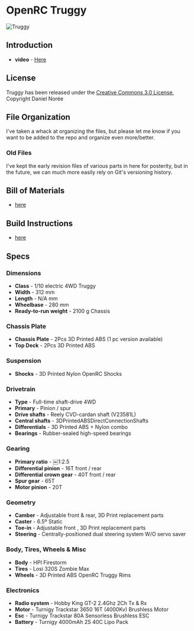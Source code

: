 # OpenRC Truggy

![Truggy](https://raw.github.com/bryancostanich/OpenRC/master/Truggy/Renderings/OpenRC%20Truggy%201_Small.jpg)

## Introduction
 * **video** - [Here](http://www.youtube.com/watch?v=dElz53EsmtM)
 
## License
Truggy has been released under the [Creative Commons 3.0 License](http://creativecommons.org/licenses/by/3.0/), Copyright Daniel Norée
 
## File Organization
I've taken a whack at organizing the files, but please let me know if you want to be added to the repo and organize even more/better.

### Old Files
I've kept the early revision files of various parts in here for posterity, but in the future, we can much more easily rely on Git's versioning history.
 
## Bill of Materials
 * [here](https://github.com/bryancostanich/OpenRC/blob/master/Truggy/BOM.md)
 


## Build Instructions
 * [here](https://github.com/bryancostanich/OpenRC/blob/master/Truggy/BuildInstructions.md)

## Specs
### Dimensions * **Class** - 1/10 electric 4WD Truggy * **Width** - 312 mm * **Length** - N/A mm * **Wheelbase** - 280 mm
 * **Ready-to-run weight** - 2100 g Chassis

### Chassis Plate * **Chassis Plate** - 2Pcs 3D Printed ABS (1 pc version available) * **Top Deck** - 2Pcs 3D Printed ABS### Suspension * **Shocks** - 3D Printed Nylon OpenRC Shocks
### Drivetrain* **Type** - Full-time shaft-drive 4WD* **Primary** - Pinion / spur
* **Drive shafts** - Reely CVD-cardan shaft (V23581L)* **Central shafts** - 3DPrintedABSDirectConnectionShafts
* **Differentials** - 3D Printed ABS + Nylon combo
* **Bearings** - Rubber-sealed high-speed bearings

### Gearing * **Primary ratio** - ￼1:2.5
 * **Differential pinion** - 16T front / rear
 * **Differential crown gear** - 40T front / rear
 * **Spur gear** - 65T
 * **Motor pinion** - 20T
 
### Geometry * **Camber** - Adjustable front & rear, 3D Print replacement parts * **Caster** - 6.5º Static
 * **Toe-in** - Adjustable front , 3D Print replacement parts
 * **Steering** - Centrally-positioned dual steering system W/O servo saver
 
### Body, Tires, Wheels & Misc
 * **Body** - HPI Firestorm
 * **Tires** - Losi 320S Zombie Max
 * **Wheels** - 3D Printed ABS OpenRC Truggy Rims 
### Electronics 
 * **Radio system** - Hobby King GT-2 2.4Ghz 2Ch Tx & Rx
 * **Motor** - Turnigy Trackstar 3650 16T (4000Kv) Brushless Motor * **Esc** - Turnigy Trackstar 80A Sensorless Brushless ESC * **Battery** - Turnigy 4000mAh 2S 40C Lipo Pack